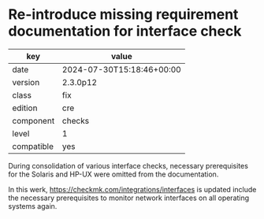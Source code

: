 [//]: # (werk v2)
# Re-introduce missing requirement documentation for interface check

key        | value
---------- | ---
date       | 2024-07-30T15:18:46+00:00
version    | 2.3.0p12
class      | fix
edition    | cre
component  | checks
level      | 1
compatible | yes

During consolidation of various interface checks, necessary
prerequisites for the Solaris and HP-UX were omitted from the
documentation.

In this werk, https://checkmk.com/integrations/interfaces is updated
include the necessary prerequisites to monitor network interfaces on all
operating systems again.
